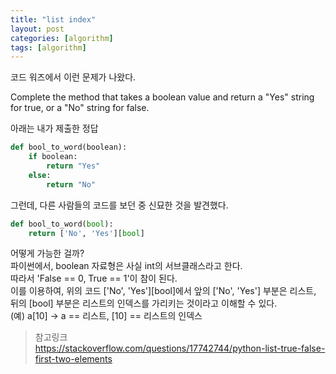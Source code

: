 ```yaml
---
title: "list index"
layout: post
categories: [algorithm]
tags: [algorithm]
---
```


코드 워즈에서 이런 문제가 나왔다.

Complete the method that takes a boolean value and return a "Yes" string for true, or a "No" string for false.

아래는 내가 제출한 정답

```python
def bool_to_word(boolean):
    if boolean:
        return "Yes"
    else:
        return "No"
```

그런데, 다른 사람들의 코드를 보던 중 신묘한 것을 발견했다.

```python
def bool_to_word(bool):
    return ['No', 'Yes'][bool]
```

어떻게 가능한 걸까?  
파이썬에서, boolean 자료형은 사실 int의 서브클래스라고 한다.  
따라서 'False == 0, True == 1'이 참이 된다.  
이를 이용하여, 위의 코드 ['No', 'Yes'][bool]에서 앞의 ['No', 'Yes'] 부분은 리스트, 뒤의 [bool] 부분은 리스트의 인덱스를 가리키는 것이라고 이해할 수 있다.  
(예) a[10] -> a == 리스트, [10] == 리스트의 인덱스

> 참고링크  
> <https://stackoverflow.com/questions/17742744/python-list-true-false-first-two-elements>
